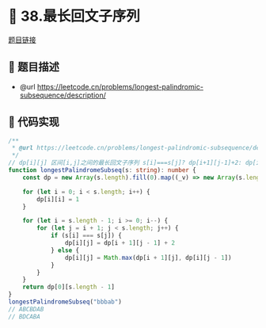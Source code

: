 # 🎯 38.最长回文子序列

[题目链接](https://leetcode.cn/problems/longest-palindromic-subsequence/description/)

## 📎 题目描述
* @url https://leetcode.cn/problems/longest-palindromic-subsequence/description/

## 📑 代码实现
```typescript
/**
 * @url https://leetcode.cn/problems/longest-palindromic-subsequence/description/
 */
// dp[i][j] 区间[i,j]之间的最长回文子序列 s[i]===s[j]? dp[i+1][j-1]+2: dp[i+1][j] dp[i][j-1]
function longestPalindromeSubseq(s: string): number {
    const dp = new Array(s.length).fill(0).map((_v) => new Array(s.length).fill(0))

    for (let i = 0; i < s.length; i++) {
        dp[i][i] = 1
    }

    for (let i = s.length - 1; i >= 0; i--) {
        for (let j = i + 1; j < s.length; j++) {
            if (s[i] === s[j]) {
                dp[i][j] = dp[i + 1][j - 1] + 2
            } else {
                dp[i][j] = Math.max(dp[i + 1][j], dp[i][j - 1])
            }
        }
    }
    return dp[0][s.length - 1]
}
longestPalindromeSubseq("bbbab")
// ABCBDAB
// BDCABA

```
